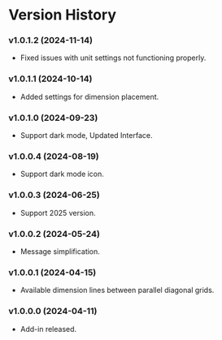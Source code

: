 # Version History

### v1.0.1.2 (2024-11-14)

* Fixed issues with unit settings not functioning properly.

### v1.0.1.1 (2024-10-14)

* Added settings for dimension placement.

### v1.0.1.0 (2024-09-23)

* Support dark mode, Updated Interface.

### v1.0.0.4 (2024-08-19)

* Support dark mode icon.

### v1.0.0.3 (2024-06-25)

* Support 2025 version.

### v1.0.0.2 (2024-05-24)

* Message simplification.

### v1.0.0.1 (2024-04-15)

* Available dimension lines between parallel diagonal grids.

### v1.0.0.0 (2024-04-11)

* Add-in released.
